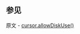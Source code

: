 ## 参见

原文 - [cursor.allowDiskUse()]( https://docs.mongodb.com/manual/reference/method/cursor.allowDiskUse/ )

